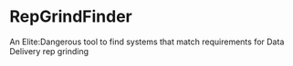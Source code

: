 # RepGrindFinder
An Elite:Dangerous tool to find systems that match requirements for Data Delivery rep grinding
